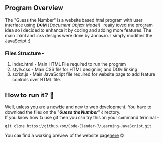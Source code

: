 ## Program Overview
The "Guess the Number" is a website based html program with user Interface using **DOM** [*Document Object Model*]
I really loved the program idea so I decided to enhance it by coding and adding more features. The main .html and .css designs were done by Jonas.io. I simply modified the JavaScript :)
### Files Structure - 
1. index.html - Main HTML File required to run the program
2. style.css - Main CSS file for HTML designing and DOM linking
3. script.js - Main JavaScript file required for website page to add feature controls over HTML file.

## How to run it? 📑
Well, unless you are a newbie and new to web development. You have to download the files on the "***Guess the Number***" directory. </br>
If you know how to use git then you can try this on your command terminal - 

```
git clone https://github.com/Code-Blender-7/Learning-JavaScript.git
```

 You can find a working preview of the website page[here](https://twitter.com/Black_2_white/status/1389266041025355780) 😋

